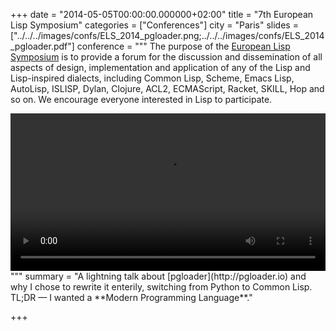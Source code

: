 +++
date = "2014-05-05T00:00:00.000000+02:00"
title = "7th European Lisp Symposium"
categories = ["Conferences"]
city = "Paris"
slides = ["../../../images/confs/ELS_2014_pgloader.png;../../../images/confs/ELS_2014_pgloader.pdf"]
conference = """
The purpose of the [European Lisp Symposium](https://www.european-lisp-symposium.org/2014/index.html) is to provide a forum for the discussion and dissemination of all aspects of design, implementation and application of any of the Lisp and Lisp-inspired dialects, including Common Lisp, Scheme, Emacs Lisp, AutoLisp, ISLISP, Dylan, Clojure, ACL2, ECMAScript, Racket, SKILL, Hop and so on. We encourage everyone interested in Lisp to participate.

<center>
<video id="pg-lt" width="100%" controls data-title="Lightning Talks">
  <source src="https://medias.ircam.fr/stream/ext/video/files/2014/05/13/ELSAA_6_mai2.mov.webm#t=57,357" type="video/webm" />
  <source src="https://medias.ircam.fr/stream/ext/video/files/2014/05/13/ELSAA_6_mai2.mov.mp4#t=57,357" type="video/mp4" />
  <source src="https://medias.ircam.fr/stream/ext/video/files/2014/05/13/ELSAA_6_mai2.mov.ogg#t=57,357" type="video/ogg" />
</video>
</center>
"""
summary = "A lightning talk about [pgloader](http://pgloader.io) and why I chose to rewrite it enterily, switching from Python to Common Lisp. TL;DR — I wanted a **Modern Programming Language**."
  
+++
